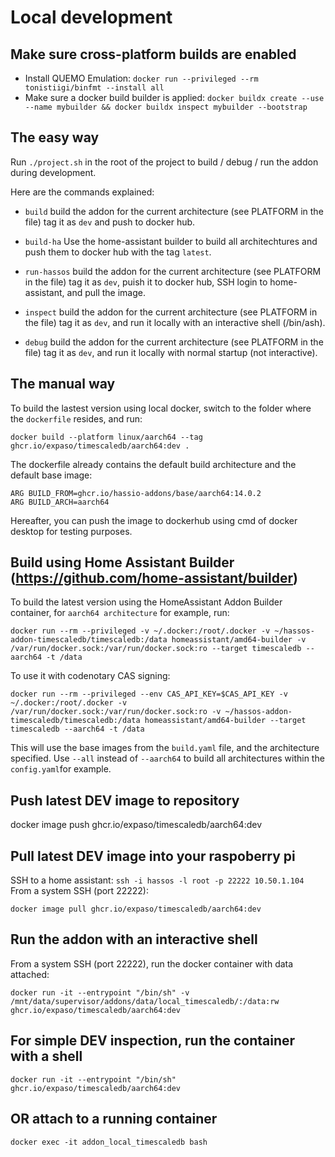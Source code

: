 # Local development

## Make sure cross-platform builds are enabled

- Install QUEMO Emulation: `docker run --privileged --rm tonistiigi/binfmt --install all`
- Make sure a docker build builder is applied: `docker buildx create --use --name mybuilder && docker buildx inspect mybuilder --bootstrap`

## The easy way

Run `./project.sh` in the root of the project to build / debug / run the addon during development.

Here are the commands explained:

- `build` build the addon for the current architecture (see PLATFORM in the file) tag it as `dev` and push to docker hub.

- `build-ha` Use the home-assistant builder to build all architechtures and push them to docker hub with the tag `latest`.

- `run-hassos` build the addon for the current architecture (see PLATFORM in the file) tag it as `dev`, puish it to docker hub, SSH login to home-assistant, and pull the image.

- `inspect` build the addon for the current architecture (see PLATFORM in the file) tag it as `dev`, and run it locally with an interactive shell (/bin/ash).

- `debug` build the addon for the current architecture (see PLATFORM in the file) tag it as `dev`, and run it locally with normal startup (not interactive).

## The manual way

To build the lastest version using local docker, switch to the folder where the `dockerfile` resides, and run:

```
docker build --platform linux/aarch64 --tag ghcr.io/expaso/timescaledb/aarch64:dev .
```

The dockerfile already contains the default build architecture and the default base image:

```
ARG BUILD_FROM=ghcr.io/hassio-addons/base/aarch64:14.0.2
ARG BUILD_ARCH=aarch64
```

Hereafter, you can push the image to dockerhub using cmd of docker desktop for testing purposes.

## Build using Home Assistant Builder (https://github.com/home-assistant/builder)

To build the latest version using the HomeAssistant Addon Builder container, for `aarch64 architecture` for example, run:

```
docker run --rm --privileged -v ~/.docker:/root/.docker -v ~/hassos-addon-timescaledb/timescaledb:/data homeassistant/amd64-builder -v /var/run/docker.sock:/var/run/docker.sock:ro --target timescaledb --aarch64 -t /data
```

To use it with codenotary CAS signing:

```
docker run --rm --privileged --env CAS_API_KEY=$CAS_API_KEY -v ~/.docker:/root/.docker -v /var/run/docker.sock:/var/run/docker.sock:ro -v ~/hassos-addon-timescaledb/timescaledb:/data homeassistant/amd64-builder --target timescaledb --aarch64 -t /data
```

This will use the base images from the `build.yaml` file, and the architecture specified. Use `--all` instead of `--aarch64` to build all architectures within the `config.yaml`for example.

## Push latest DEV image to repository

docker image push ghcr.io/expaso/timescaledb/aarch64:dev

## Pull latest DEV image into your raspoberry pi

SSH to a home assistant: `ssh -i hassos -l root -p 22222 10.50.1.104`
From a system SSH (port 22222):

```
docker image pull ghcr.io/expaso/timescaledb/aarch64:dev
```

## Run the addon with an interactive shell

From a system SSH (port 22222), run the docker container with data attached:

```
docker run -it --entrypoint "/bin/sh" -v /mnt/data/supervisor/addons/data/local_timescaledb/:/data:rw  ghcr.io/expaso/timescaledb/aarch64:dev
```

## For simple DEV inspection, run the container with a shell

```
docker run -it --entrypoint "/bin/sh" ghcr.io/expaso/timescaledb/aarch64:dev
```

## OR attach to a running container

```
docker exec -it addon_local_timescaledb bash
```

